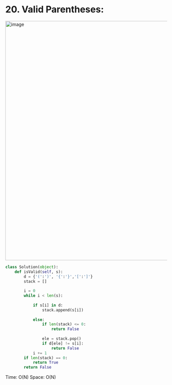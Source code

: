 # 20. Valid Parentheses:

<img width="745" alt="image" src="https://user-images.githubusercontent.com/35987583/166096105-13577991-466b-4d24-b9ab-640154bb9611.png">


```python
class Solution(object):
    def isValid(self, s):
        d = {'(':')', '{':'}','[':']'}
        stack = []
        
        i = 0
        while i < len(s):
            
            if s[i] in d:
                stack.append(s[i])
                
            else:
                if len(stack) <= 0:
                    return False
                
                ele = stack.pop()
                if d[ele] != s[i]:
                    return False
            i += 1
        if len(stack) == 0:
            return True
        return False
```

Time: O(N)
Space: O(N)
